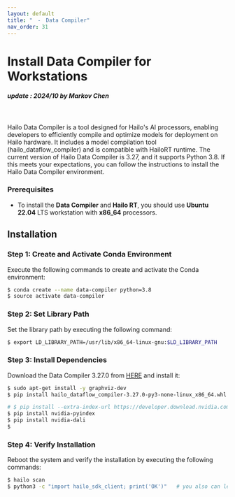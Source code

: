 ```yaml
---
layout: default
title: "　-　Data Compiler"
nav_order: 31
---
```


# Install Data Compiler for Workstations
##### update : 2024/10 by Markov Chen
<br>

Hailo Data Compiler is a tool designed for Hailo's AI processors, enabling developers to efficiently compile and optimize models for deployment on Hailo hardware. It includes a model compilation tool (hailo_dataflow_compiler) and is compatible with HailoRT runtime. The current version of Hailo Data Compiler is 3.27, and it supports Python 3.8. If this meets your expectations, you can follow the instructions to install the Hailo Data Compiler environment.

### Prerequisites

* To install the **Data Compiler** and **Hailo RT**, you should use **Ubuntu 22.04** LTS workstation with **x86_64** processors.
  
## Installation

### Step 1: Create and Activate Conda Environment
Execute the following commands to create and activate the Conda environment:

```bash
$ conda create --name data-compiler python=3.8
$ source activate data-compiler
```

### Step 2: Set Library Path
Set the library path by executing the following command:

```bash
$ export LD_LIBRARY_PATH=/usr/lib/x86_64-linux-gnu:$LD_LIBRARY_PATH
```

### Step 3: Install Dependencies
Download the Data Compiler 3.27.0 from [HERE](https://itriaihub.blob.core.windows.net/github-download-resources/repository/ITRI-AI-Hub/hailo_dataflow_compiler-3.27.0-py3-none-linux_x86_64.whl) and install it:

```bash
$ sudo apt-get install -y graphviz-dev
$ pip install hailo_dataflow_compiler-3.27.0-py3-none-linux_x86_64.whl

# $ pip install --extra-index-url https://developer.download.nvidia.com/compute/redist nvidia-dali-cuda110 nvidia-dali-tf-plugin-cuda110   #optional for accelerate process
$ pip install nvidia-pyindex
$ pip install nvidia-dali
$
```

### Step 4: Verify Installation
Reboot the system and verify the installation by executing the following commands:

```bash
$ hailo scan
$ python3 -c "import hailo_sdk_client; print('OK')"   # you also can learn how to use it by 'hailo tutorial' command
```



